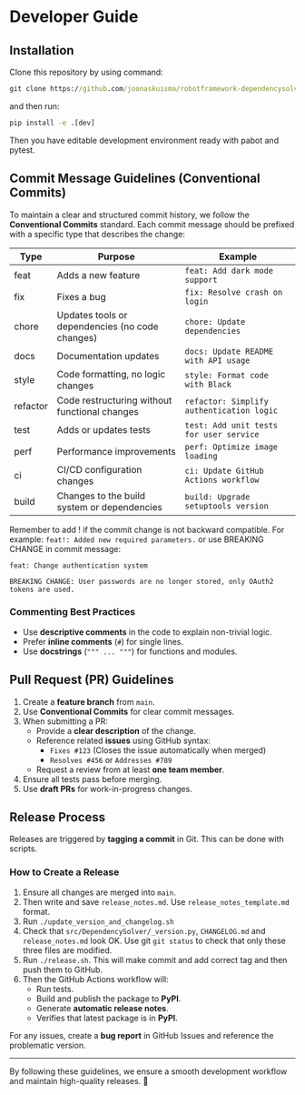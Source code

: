 # Developer Guide

## Installation

Clone this repository by using command:

```cmd
git clone https://github.com/joonaskuisma/robotframework-dependencysolver.git
```

and then run:

```cmd
pip install -e .[dev]
```

Then you have editable development environment ready with pabot and pytest.

## Commit Message Guidelines (Conventional Commits)
To maintain a clear and structured commit history, we follow the **Conventional Commits** standard. 
Each commit message should be prefixed with a specific type that describes the change:

| Type      | Purpose                                              | Example |
|-----------|------------------------------------------------------|---------|
| feat      | Adds a new feature                                  | `feat: Add dark mode support` |
| fix       | Fixes a bug                                         | `fix: Resolve crash on login` |
| chore     | Updates tools or dependencies (no code changes)    | `chore: Update dependencies` |
| docs      | Documentation updates                              | `docs: Update README with API usage` |
| style     | Code formatting, no logic changes                  | `style: Format code with Black` |
| refactor  | Code restructuring without functional changes      | `refactor: Simplify authentication logic` |
| test      | Adds or updates tests                              | `test: Add unit tests for user service` |
| perf      | Performance improvements                          | `perf: Optimize image loading` |
| ci        | CI/CD configuration changes                       | `ci: Update GitHub Actions workflow` |
| build     | Changes to the build system or dependencies       | `build: Upgrade setuptools version` |

Remember to add ! if the commit change is not backward compatible.
For example: `feat!: Added new required parameters.` or use BREAKING CHANGE in commit message:

```
feat: Change authentication system

BREAKING CHANGE: User passwords are no longer stored, only OAuth2 tokens are used.
```

### Commenting Best Practices
- Use **descriptive comments** in the code to explain non-trivial logic.
- Prefer **inline comments** (`#`) for single lines.
- Use **docstrings** (`""" ... """`) for functions and modules.

## Pull Request (PR) Guidelines
1. Create a **feature branch** from `main`.
2. Use **Conventional Commits** for clear commit messages.
3. When submitting a PR:
   - Provide a **clear description** of the change.
   - Reference related **issues** using GitHub syntax:
     - `Fixes #123` (Closes the issue automatically when merged)
     - `Resolves #456` or `Addresses #789`
   - Request a review from at least **one team member**.
4. Ensure all tests pass before merging.
5. Use **draft PRs** for work-in-progress changes.

## Release Process
Releases are triggered by **tagging a commit** in Git. This can be done with scripts.

### How to Create a Release
1. Ensure all changes are merged into `main`.
2. Then write and save `release_notes.md`. Use `release_notes_template.md` format.
3. Run `./update_version_and_changelog.sh`
4. Check that `src/DependencySolver/_version.py`, `CHANGELOG.md` and `release_notes.md` look OK. Use git `git status` to check that only these three files are modified. 
5. Run `./release.sh`. This will make commit and add correct tag and then push them to GitHub.
6. Then the GitHub Actions workflow will:
   - Run tests.
   - Build and publish the package to **PyPI**.
   - Generate **automatic release notes**.
   - Verifies that latest package is in **PyPI**.

For any issues, create a **bug report** in GitHub Issues and reference the problematic version.

---
By following these guidelines, we ensure a smooth development workflow and maintain high-quality releases. 🚀
